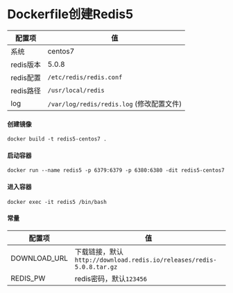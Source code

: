Dockerfile创建Redis5
====

配置项 | 值  
-|-
系统 | centos7
redis版本 | 5.0.8
redis配置 | `/etc/redis/redis.conf`
redis路径 | `/usr/local/redis`
log | `/var/log/redis/redis.log`  (修改配置文件)

#### 创建镜像
```
docker build -t redis5-centos7 .
```

#### 启动容器
```
docker run --name redis5 -p 6379:6379 -p 6380:6380 -dit redis5-centos7
```

#### 进入容器
```
docker exec -it redis5 /bin/bash
```

#### 常量
配置项 | 值  
-|-
DOWNLOAD_URL | 下载链接，默认`http://download.redis.io/releases/redis-5.0.8.tar.gz`
REDIS_PW | redis密码，默认`123456`
